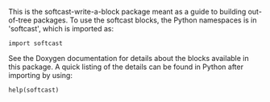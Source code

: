 This is the softcast-write-a-block package meant as a guide to building
out-of-tree packages. To use the softcast blocks, the Python namespaces
is in 'softcast', which is imported as:

    import softcast

See the Doxygen documentation for details about the blocks available
in this package. A quick listing of the details can be found in Python
after importing by using:

    help(softcast)
